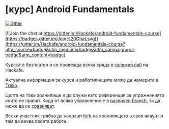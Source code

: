 # [курс] Android Fundamentals
[![Gitter](https://badges.gitter.im/Join%20Chat.svg)](https://gitter.im/Hackafe/android-fundamentals-course?utm_source=badge&utm_medium=badge&utm_campaign=pr-badge)

[![Join the chat at https://gitter.im/Hackafe/android-fundamentals-course](https://badges.gitter.im/Join%20Chat.svg)](https://gitter.im/Hackafe/android-fundamentals-course?utm_source=badge&utm_medium=badge&utm_campaign=pr-badge&utm_content=badge)

Курсът е безплатен и се провежда всяка сряда в [големия лаб](http://www.hackafe.org/#!/contacts) на Hackafe.

Актуална информация за курса и работилниците може да намерите в [Trello](https://trello.com/b/s8gaph8P/android-fundamentals-course).

Целта на това хранилище е да служи като референция за упражненията които се правят. Кода от всяко упражнение е в [различен branch](https://github.com/Hackafe/android-fundamentals-course/branches/all), за да може да се [сравняват](https://github.com/Hackafe/android-fundamentals-course/compare).

Всеки участник трябва да направи [fork](https://github.com/Hackafe/android-fundamentals-course/fork) на хранилището в своя акаунт и там да качва своята работа.

